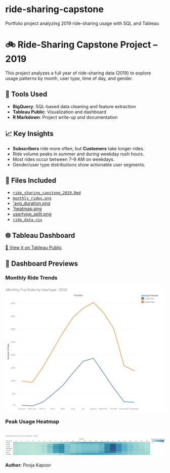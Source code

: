 # ride-sharing-capstone
Portfolio project analyzing 2019 ride-sharing usage with SQL and Tableau

# 🚲 Ride-Sharing Capstone Project – 2019

This project analyzes a full year of ride-sharing data (2019) to explore usage patterns by month, user type, time of day, and gender.

## 🔧 Tools Used
- **BigQuery**: SQL-based data cleaning and feature extraction
- **Tableau Public**: Visualization and dashboard
- **R Markdown**: Project write-up and documentation

## 📈 Key Insights
- **Subscribers** ride more often, but **Customers** take longer rides.
- Ride volume peaks in summer and during weekday rush hours.
- Most rides occur between 7–9 AM on weekdays.
- Gender/user type distributions show actionable user segments.

## 📄 Files Included
- [`ride_sharing_capstone_2019.Rmd`](https://github.com/pooja-9nov/ride-sharing-capstone/blob/main/ride_sharing_capstone_2019.Rmd)
- [`monthly_rides.png`](https://github.com/pooja-9nov/ride-sharing-capstone/blob/main/chart1_monthly_rides.png)
- ['avg_duration.png](https://github.com/pooja-9nov/ride-sharing-capstone/blob/main/chart2_avg_duration.png)
- ['heatmap.png](https://github.com/pooja-9nov/ride-sharing-capstone/blob/main/chart3_heatmap.png)
- [usertype_split.png](https://github.com/pooja-9nov/ride-sharing-capstone/blob/main/chart4_usertyple_split.png)
- [`ride_data.csv`](https://github.com/pooja-9nov/ride-sharing-capstone/blob/main/ride-data)

## 🌐 Tableau Dashboard
[🔗 View it on Tableau Public](https://public.tableau.com/app/profile/pooja.kapoor3698)

## 📸 Dashboard Previews

### Monthly Ride Trends
![Monthly Rides](chart1_monthly_rides.png)

### Peak Usage Heatmap
![Heatmap](chart3_heatmap.png)
---
**Author:** Pooja Kapoor
